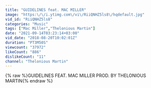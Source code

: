 ```yaml
---
title: "GUIDELINES feat. MAC MILLER"
image: "https:\/\/i.ytimg.com\/vi\/RiiQNHZ5ls8\/hqdefault.jpg"
vid_id: "RiiQNHZ5ls8"
categories: "Music"
tags: ["Mac Miller","Thelonious Martin"]
date: "2021-09-14T03:23:14+03:00"
vid_date: "2018-08-20T10:02:01Z"
duration: "PT3M50S"
viewcount: "37972"
likeCount: "886"
dislikeCount: "11"
channel: "Thelonious Martin"
---
```

{% raw %}GUIDELINES FEAT. MAC MILLER PROD. BY THELONIOUS MARTIN{% endraw %}
